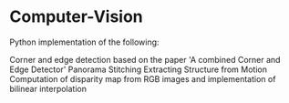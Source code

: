 # Computer-Vision

Python implementation of the following:<br/>

Corner and edge detection based on the paper 'A combined Corner and Edge Detector'
Panorama Stitching
Extracting Structure from Motion
Computation of disparity map from RGB images and implementation of bilinear interpolation
